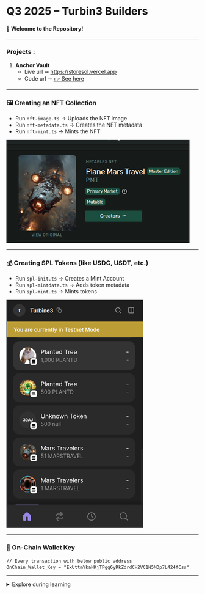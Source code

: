 
# Q3 2025 – Turbin3 Builders

#### 👋 Welcome to the Repository!

---

### Projects :
1. **Anchor Vault**
    - Live url ➞ [https://storesol.vercel.app ](https://storesol.vercel.app/)
    - Code url ➞ [👉 See here](https://github.com/NishantCoder108/Q3_25_Turbin3_Builders/tree/master/anchor-vaults/app)



---

### 🖼️ Creating an NFT Collection

* Run `nft-image.ts` → Uploads the NFT image
* Run `nft-metadata.ts` → Creates the NFT metadata
* Run `nft-mint.ts` → Mints the NFT

![NFT Mint Preview](./onchain-operations/images/mars-travel.png)

---

### 💰 Creating SPL Tokens (like USDC, USDT, etc.)

* Run `spl-init.ts` → Creates a Mint Account
* Run `spl-mintdata.ts` → Adds token metadata
* Run `spl-mint.ts` → Mints tokens

![SPL Token Preview](./onchain-operations/images/token.png)




---

### 🔐 On-Chain Wallet Key
```env
// Every transaction with below public address
OnChain_Wallet_Key = "ExUttmYkaNKjTPgg6yRkZdrdCH2VC1N5MDp7L424fCss"
````

---

<details>
   <summary>   Explore during learning</summary>


1. Initialize TypeScript project:

   ```bash
   npx tsc --init
   ```

2. Set the following in `tsconfig.json`:

   * `"resolveJsonModule": true` → Allows importing `.json` files
   * `"allowSyntheticDefaultImports": true` → Enables importing modules without default exports
   * `"module": "esnext"` → Fixes issues when importing JSON with `import wallet from './onchain-wallet-key.json' assert { type: "json" };`

3. **Node.js Version:**
   `v24.3.0` is used for this project.

</details>


